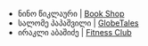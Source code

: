 
- ნინო წიკლაური | [Book Shop](/Chapter06_Database/Projects/Nino_Tsiklauri/app.py)
- სალომე პაპაშვილი | [GlobeTales](/Chapter06_Database/Projects/Salome_Papashvili/app.py)
- ირაკლი აბაშიძე | [Fitness Club ](/Chapter06_Database/Projects/Irakli_Abashidze/app.py)